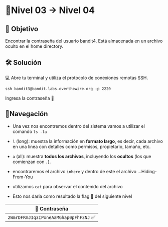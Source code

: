 # 🧩Nivel 03 → Nivel 04

## 🎯 Objetivo

Encontrar la contraseña del usuario bandit4. Está almacenada 
en un archivo oculto en el home directory.

## 🛠️ Solución

💻 Abre tu terminal y utiliza el protocolo de conexiones remotas SSH.

  `ssh bandit3@bandit.labs.overthewire.org -p 2220`

Ingresa la contraseña 🚩

## 🧭Navegación

- Una vez nos encontremos dentro del sistema vamos a utilizar el comando `ls -la`
- `l` (long): muestra la información en **formato largo**, es decir, cada archivo en una línea con detalles como permisos, propietario, tamaño, etc.
- `a` (all): muestra **todos los archivos**, incluyendo los **ocultos** (los que comienzan con `.`).

- encontraremos el archivo `inhere` y dentro de este el archivo …Hiding-From-You
- utilizamos `cat` para observar el contenido del archivo
- Esto nos daria como resultado la flag 🚩 del siguiente nivel

<div align="center">

| 🔐 Contraseña |
|:-------------:|
| `2WmrDFRmJIq3IPxneAaMGhap0pFhF3NJ` ✅ |

</div>
